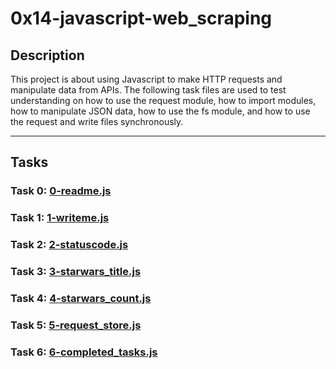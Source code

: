 # 0x14-javascript-web_scraping

## Description
This project is about using Javascript to make HTTP requests and manipulate data from APIs.
The following task files are used to test understanding on how to use the request module, how to import modules, how to manipulate JSON data, how to use the fs module, and how to use the request and write files synchronously.

________________________________________________________________________________
## Tasks
### Task 0: [0-readme.js](0-readme.js)
### Task 1: [1-writeme.js](1-writeme.js)
### Task 2: [2-statuscode.js](2-statuscode.js)
### Task 3: [3-starwars_title.js](3-starwars_title.js)
### Task 4: [4-starwars_count.js](4-starwars_count.js)
### Task 5: [5-request_store.js](5-request_store.js)
### Task 6: [6-completed_tasks.js](6-completed_tasks.js)